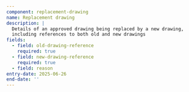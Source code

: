 ```yaml
---
component: replacement-drawing
name: Replacement drawing
description: |
  Details of an approved drawing being replaced by a new drawing, 
  including references to both old and new drawings
fields:
  - field: old-drawing-reference
    required: true
  - field: new-drawing-reference
    required: true
  - field: reason
entry-date: 2025-06-26
end-date: ''
---
```

